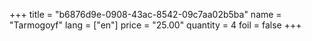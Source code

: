 +++
title = "b6876d9e-0908-43ac-8542-09c7aa02b5ba"
name = "Tarmogoyf"
lang = ["en"]
price = "25.00"
quantity = 4
foil = false
+++
